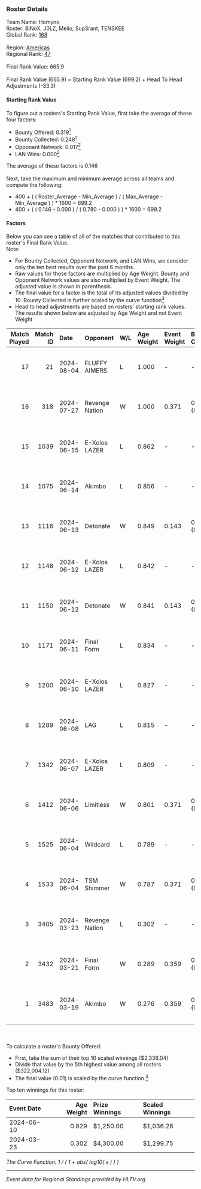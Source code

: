 ### Roster Details<br />
Team Name: Homyno<br />
Roster: BiNoX, J0LZ, Melio, Sup3rant, TENSKEE<br />
Global Rank: [168](../standings_global.md)<br />
<br />
Region: [Americas]( ../standings_americas.md)<br />
Regional Rank: [47]( ../standings_americas.md)<br />
<br />
Final Rank Value:  665.9<br />
<br />
Final Rank Value (665.9) = Starting Rank Value (699.2) + Head To Head Adjustments (-33.3)<br />

#### Starting Rank Value<br />
To figure out a rosters's Starting Rank Value, first take the average of these four factors:<br />
- Bounty Offered: 0.319[<sup>1</sup>](#table2)
- Bounty Collected: 0.248[<sup>2</sup>](#table1)
- Opponent Network: 0.017[<sup>2</sup>](#table1)
- LAN Wins: 0.000[<sup>2</sup>](#table1)

The average of these factors is 0.146<br />
<br />
Next, take the maximum and minimum average across all teams and compute the following:<br />
- 400 + ( ( Roster_Average - Min_Average ) / ( Max_Average - Min_Average ) ) * 1600 = 699.2
- 400 + ( ( 0.146 - 0.000 ) / ( 0.780 - 0.000 ) ) * 1600 = 699.2


#### Factors<br />
Below you can see a table of all of the matches that contributed to this roster's Final Rank Value.<br />
Note:<br />

- For Bounty Collected, Opponent Network, and LAN Wins, we consider only the ten best results over the past 6 months.
- Raw values for those factors are multiplied by Age Weight. Bounty and Opponent Network values are also multiplied by Event Weight. The adjusted value is shown in parenthesis.
- The final value for a factor is the total of its adjusted values divided by 10. Bounty Collected is further scaled by the curve function[<sup>3</sup>](#curveFunction)
- Head to head adjustments are based on rosters' starting rank values. The results shown below are adjusted by Age Weight and not Event Weight
<span id="table1"></span><br />


| Match Played | Match ID | Date       | Opponent       | W/L | Age Weight | Event Weight | Bounty Collected | Opponent Network | LAN Wins  | H2H Adj. | Roster                                |
| -: | -: | :- | :- | :- | :- | :- | :- | :- | :- | -: | :- |
|           17 |       21 | 2024-08-04 | FLUFFY AIMERS  | L   | 1.000      | -            | -                | -                | -         |   -13.35 | BiNoX, J0LZ, Melio, Sup3rant, TENSKEE |
|           16 |      318 | 2024-07-27 | Revenge Nation | W   | 1.000      | 0.371        | 0.007 (0.002)    | 0.099 (0.037)    | 0 (0.000) |    17.22 | BiNoX, Gabie, J0LZ, Melio, TENSKEE    |
|           15 |     1039 | 2024-06-15 | E-Xolos LAZER  | L   | 0.862      | -            | -                | -                | -         |    -9.11 | Gabie, J0LZ, Melio, TENSKEE, YuZ      |
|           14 |     1075 | 2024-06-14 | Akimbo         | L   | 0.856      | -            | -                | -                | -         |    -8.98 | Gabie, J0LZ, Melio, TENSKEE, YuZ      |
|           13 |     1116 | 2024-06-13 | Detonate       | W   | 0.849      | 0.143        | 0.000 (0.000)    | 0.072 (0.009)    | 0 (0.000) |     8.21 | Gabie, J0LZ, Melio, TENSKEE, YuZ      |
|           12 |     1148 | 2024-06-12 | E-Xolos LAZER  | L   | 0.842      | -            | -                | -                | -         |    -9.34 | Gabie, J0LZ, Melio, TENSKEE, YuZ      |
|           11 |     1150 | 2024-06-12 | Detonate       | W   | 0.841      | 0.143        | 0.000 (0.000)    | 0.072 (0.009)    | 0 (0.000) |     7.85 | Gabie, J0LZ, Melio, TENSKEE, YuZ      |
|           10 |     1171 | 2024-06-11 | Final Form     | L   | 0.834      | -            | -                | -                | -         |   -14.59 | Gabie, J0LZ, Melio, TENSKEE, YuZ      |
|            9 |     1200 | 2024-06-10 | E-Xolos LAZER  | L   | 0.827      | -            | -                | -                | -         |   -10.33 | Gabie, J0LZ, Melio, TENSKEE, YuZ      |
|            8 |     1289 | 2024-06-08 | LAG            | L   | 0.815      | -            | -                | -                | -         |    -8.73 | Gabie, J0LZ, Melio, TENSKEE, YuZ      |
|            7 |     1342 | 2024-06-07 | E-Xolos LAZER  | L   | 0.809      | -            | -                | -                | -         |   -11.38 | Gabie, J0LZ, Melio, TENSKEE, YuZ      |
|            6 |     1412 | 2024-06-06 | Limitless      | W   | 0.801      | 0.371        | 0.001 (0.000)    | 0.164 (0.049)    | 0 (0.000) |     9.11 | Gabie, J0LZ, Melio, TENSKEE, YuZ      |
|            5 |     1525 | 2024-06-04 | Wildcard       | L   | 0.789      | -            | -                | -                | -         |    -5.61 | Gabie, J0LZ, Melio, TENSKEE, YuZ      |
|            4 |     1533 | 2024-06-04 | TSM Shimmer    | W   | 0.787      | 0.371        | 0.020 (0.006)    | 0.196 (0.057)    | 0 (0.000) |    12.63 | Gabie, J0LZ, Melio, TENSKEE, YuZ      |
|            3 |     3405 | 2024-03-23 | Revenge Nation | L   | 0.302      | -            | -                | -                | -         |    -4.73 | Gabie, J0LZ, Melio, TENSKEE, YuZ      |
|            2 |     3432 | 2024-03-21 | Final Form     | W   | 0.289      | 0.359        | 0.003 (0.000)    | 0.065 (0.007)    | 0 (0.000) |     3.93 | Gabie, J0LZ, Melio, TENSKEE, YuZ      |
|            1 |     3483 | 2024-03-19 | Akimbo         | W   | 0.276      | 0.359        | 0.003 (0.000)    | 0.073 (0.007)    | 0 (0.000) |     3.90 | Gabie, J0LZ, Melio, TENSKEE, YuZ      |

<br />
<span id="table2"></span><br />
To calculate a roster's Bounty Offered:<br />

- First, take the sum of their top 10 scaled winnings ($2,336.04)
- Divide that value by the 5th highest value among all rosters ($322,004.12)
- The final value (0.01) is scaled by the curve function.[<sup>3</sup>](#curveFunction)

Top ten winnings for this roster:<br />

| Event Date | Age Weight | Prize Winnings | Scaled Winnings |
| :- | -: | :- | :- |
| 2024-06-10 |      0.829 | $1,250.00      | $1,036.28       |
| 2024-03-23 |      0.302 | $4,300.00      | $1,299.75       |


<span id="curveFunction"></span>_The Curve Function: 1 / ( 1 + abs( log10( x ) ) )_<br />

---
_Event data for Regional Standings provided by HLTV.org_<br />
